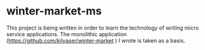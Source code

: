 # winter-market-ms

This project is being written in order to learn the technology of writing micro service applications. The monolithic application (https://github.com/kilyaser/winter-market ) I wrote is taken as a basis. 
